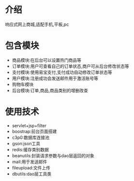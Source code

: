 # 介绍 #
响应式网上商城,适配手机,平板,pc

# 包含模块 #

- 商品模块:在后台可以设置热门商品等
- 订单模块:用户可查看自己的订单状态,商户可从后台修改状态等
- 支付模块:使用易宝支付,支付成功自动修改订单状态等
- 用户模块:注册成功会发送邮件用于激活账号等
- 购物车模块
- 后台模块:订单,商品,商品类别的增删改查

# 使用技术 #
- servlet+jsp+filter
- boostrap:前台页面搭建
- c3p0:数据库连接池
- gson:json工具
- redis:缓存类别数据
- beanutils:封装请求参数与dao层返回的对象
- mail:用于发送邮件
- fileupload:文件上传
- dbutils:dao层工具类